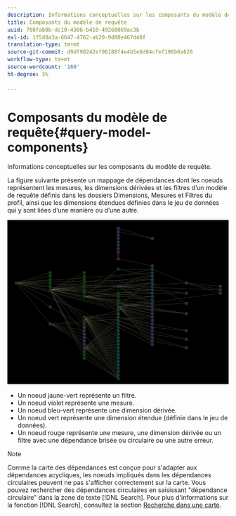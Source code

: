 ```yaml
---
description: Informations conceptuelles sur les composants du modèle de requête.
title: Composants du modèle de requête
uuid: 708fab0b-dc10-4306-b410-49268069ac3b
exl-id: 1f5d0a3a-6647-4762-ab20-9d80e467d48f
translation-type: tm+mt
source-git-commit: d9df90242ef96188f4e4b5e6d04cfef196b0a628
workflow-type: tm+mt
source-wordcount: '160'
ht-degree: 3%

---
```


# Composants du modèle de requête{#query-model-components}

Informations conceptuelles sur les composants du modèle de requête.

La figure suivante présente un mappage de dépendances dont les noeuds représentent les mesures, les dimensions dérivées et les filtres d’un modèle de requête définis dans les dossiers Dimensions, Mesures et Filtres du profil, ainsi que les dimensions étendues définies dans le jeu de données qui y sont liées d’une manière ou d’une autre.

![](assets/vis_DependencyMap_QueryModel.png)

* Un noeud jaune-vert représente un filtre.
* Un noeud violet représente une mesure.
* Un noeud bleu-vert représente une dimension dérivée.
* Un noeud vert représente une dimension étendue (définie dans le jeu de données).
* Un noeud rouge représente une mesure, une dimension dérivée ou un filtre avec une dépendance brisée ou circulaire ou une autre erreur.

>[!NOTE]
>
>Comme la carte des dépendances est conçue pour s&#39;adapter aux dépendances acycliques, les noeuds impliqués dans les dépendances circulaires peuvent ne pas s&#39;afficher correctement sur la carte. Vous pouvez rechercher des dépendances circulaires en saisissant &quot;dépendance circulaire&quot; dans la zone de texte [!DNL Search]. Pour plus d&#39;informations sur la fonction [!DNL Search], consultez la section [Recherche dans une carte](../../../../../home/c-get-started/c-admin-intrf/c-dataset-mgrs/c-dep-maps/t-srch-map.md#task-a1e7065a538d46c78a7d28676d880dfb).
